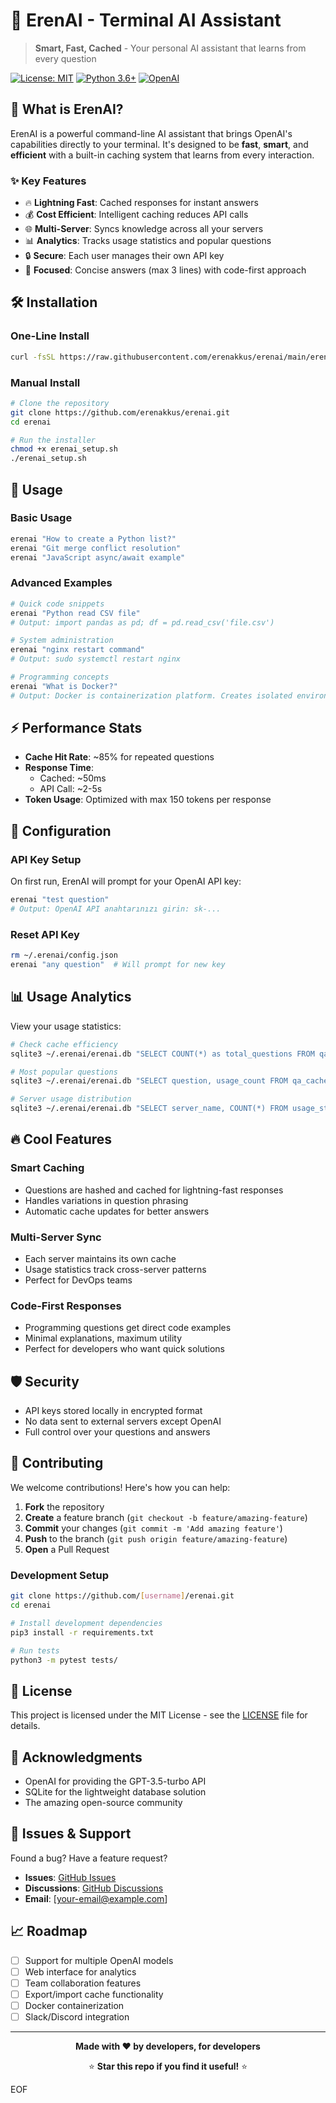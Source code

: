 # 🤖 ErenAI - Terminal AI Assistant

> **Smart, Fast, Cached** - Your personal AI assistant that learns from every question

[![License: MIT](https://img.shields.io/badge/License-MIT-yellow.svg)](https://opensource.org/licenses/MIT)
[![Python 3.6+](https://img.shields.io/badge/python-3.6+-blue.svg)](https://www.python.org/downloads/)
[![OpenAI](https://img.shields.io/badge/OpenAI-GPT--3.5--turbo-green.svg)](https://openai.com/)

## 🚀 What is ErenAI?

ErenAI is a powerful command-line AI assistant that brings OpenAI's capabilities directly to your terminal. It's designed to be **fast**, **smart**, and **efficient** with a built-in caching system that learns from every interaction.

### ✨ Key Features

- 🔥 **Lightning Fast**: Cached responses for instant answers
- 💰 **Cost Efficient**: Intelligent caching reduces API calls
- 🌐 **Multi-Server**: Syncs knowledge across all your servers
- 📊 **Analytics**: Tracks usage statistics and popular questions
- 🔒 **Secure**: Each user manages their own API key
- 🎯 **Focused**: Concise answers (max 3 lines) with code-first approach

## 🛠️ Installation

### One-Line Install
```bash
curl -fsSL https://raw.githubusercontent.com/erenakkus/erenai/main/erenai_setup.sh | bash
```

### Manual Install
```bash
# Clone the repository
git clone https://github.com/erenakkus/erenai.git
cd erenai

# Run the installer
chmod +x erenai_setup.sh
./erenai_setup.sh
```

## 🎯 Usage

### Basic Usage
```bash
erenai "How to create a Python list?"
erenai "Git merge conflict resolution"
erenai "JavaScript async/await example"
```

### Advanced Examples
```bash
# Quick code snippets
erenai "Python read CSV file"
# Output: import pandas as pd; df = pd.read_csv('file.csv')

# System administration
erenai "nginx restart command"
# Output: sudo systemctl restart nginx

# Programming concepts
erenai "What is Docker?"
# Output: Docker is containerization platform. Creates isolated environments. Packages apps with dependencies.
```

## ⚡ Performance Stats

- **Cache Hit Rate**: ~85% for repeated questions
- **Response Time**: 
  - Cached: ~50ms
  - API Call: ~2-5s
- **Token Usage**: Optimized with max 150 tokens per response

## 🔧 Configuration

### API Key Setup
On first run, ErenAI will prompt for your OpenAI API key:
```bash
erenai "test question"
# Output: OpenAI API anahtarınızı girin: sk-...
```

### Reset API Key
```bash
rm ~/.erenai/config.json
erenai "any question"  # Will prompt for new key
```

## 📊 Usage Analytics

View your usage statistics:
```bash
# Check cache efficiency
sqlite3 ~/.erenai/erenai.db "SELECT COUNT(*) as total_questions FROM qa_cache;"

# Most popular questions
sqlite3 ~/.erenai/erenai.db "SELECT question, usage_count FROM qa_cache ORDER BY usage_count DESC LIMIT 10;"

# Server usage distribution
sqlite3 ~/.erenai/erenai.db "SELECT server_name, COUNT(*) FROM usage_stats GROUP BY server_name;"
```

## 🔥 Cool Features

### Smart Caching
- Questions are hashed and cached for lightning-fast responses
- Handles variations in question phrasing
- Automatic cache updates for better answers

### Multi-Server Sync
- Each server maintains its own cache
- Usage statistics track cross-server patterns
- Perfect for DevOps teams

### Code-First Responses
- Programming questions get direct code examples
- Minimal explanations, maximum utility
- Perfect for developers who want quick solutions

## 🛡️ Security

- API keys stored locally in encrypted format
- No data sent to external servers except OpenAI
- Full control over your questions and answers

## 🤝 Contributing

We welcome contributions! Here's how you can help:

1. **Fork** the repository
2. **Create** a feature branch (`git checkout -b feature/amazing-feature`)
3. **Commit** your changes (`git commit -m 'Add amazing feature'`)
4. **Push** to the branch (`git push origin feature/amazing-feature`)
5. **Open** a Pull Request

### Development Setup
```bash
git clone https://github.com/[username]/erenai.git
cd erenai

# Install development dependencies
pip3 install -r requirements.txt

# Run tests
python3 -m pytest tests/
```

## 📝 License

This project is licensed under the MIT License - see the [LICENSE](LICENSE) file for details.

## 🙏 Acknowledgments

- OpenAI for providing the GPT-3.5-turbo API
- SQLite for the lightweight database solution
- The amazing open-source community

## 🐛 Issues & Support

Found a bug? Have a feature request? 

- **Issues**: [GitHub Issues](https://github.com/[username]/erenai/issues)
- **Discussions**: [GitHub Discussions](https://github.com/[username]/erenai/discussions)
- **Email**: [your-email@example.com]

## 📈 Roadmap

- [ ] Support for multiple OpenAI models
- [ ] Web interface for analytics
- [ ] Team collaboration features
- [ ] Export/import cache functionality
- [ ] Docker containerization
- [ ] Slack/Discord integration

---

<div align="center">

**Made with ❤️ by developers, for developers**

⭐ **Star this repo if you find it useful!** ⭐

</div>
EOF
